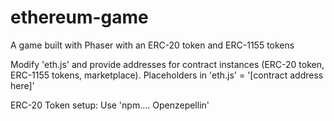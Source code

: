 # ethereum-game
A game built with Phaser with an ERC-20 token and ERC-1155 tokens


Modify 'eth.js' and provide addresses for contract instances (ERC-20 token, ERC-1155 tokens, marketplace). 
Placeholders in 'eth.js' = '[contract address here]'

ERC-20 Token setup:
Use 'npm.... Openzepellin'